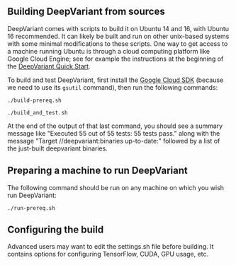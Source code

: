 ## Building DeepVariant from sources

DeepVariant comes with scripts to build it on Ubuntu 14 and 16, with
Ubuntu 16 recommended.  It can likely be built and run on other unix-based
systems with some minimal modifications to these scripts.  One way to get
access to a machine running Ubuntu is through a cloud computing platform
like Google Cloud Engine; see for example the instructions at the beginning
of the [DeepVariant Quick Start](deepvariant-quick-start.md).

To build and test DeepVariant, first install the
[Google Cloud SDK](https://cloud.google.com/sdk/downloads)
(because we need to use its `gsutil` command),
then run the following commands:

```shell
./build-prereq.sh

./build_and_test.sh
```

At the end of the output of that last command, you should see a summary
message like "Executed 55 out of 55 tests: 55 tests pass." along with the
message "Target //deepvariant:binaries up-to-date:" followed by a list of
the just-built deepvariant binaries.

## Preparing a machine to run DeepVariant

The following command should be run on any machine on which
you wish run DeepVariant:

```shell
./run-prereq.sh
```

## Configuring the build

Advanced users may want to edit the settings.sh file before building.
It contains options for configuring TensorFlow, CUDA, GPU usage, etc.
